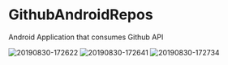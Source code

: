 # GithubAndroidRepos
Android Application that consumes Github API


![20190830-172622](https://user-images.githubusercontent.com/36895007/64036974-65f4b600-cb4c-11e9-9093-a55487774f8a.png)
![20190830-172641](https://user-images.githubusercontent.com/36895007/64036975-65f4b600-cb4c-11e9-9402-e3d495f20b09.png)
![20190830-172734](https://user-images.githubusercontent.com/36895007/64036976-65f4b600-cb4c-11e9-884c-b0a8fc20480c.png)
